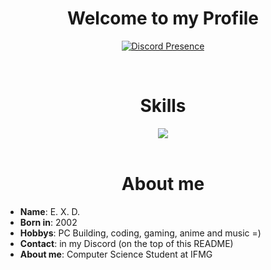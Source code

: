 <h1 align="center">Welcome to my Profile</h1>

<div align="center" dir="auto">

 [![Discord Presence](https://lanyard.kyrie25.me/api/691402011530494062)](https://discord.com/users/691402011530494062)
</div>

<br>

<div align="center">
  <h1>Skills</h2>
  <a href="https://skillicons.dev">
    <img src="https://skillicons.dev/icons?i=c,cpp,cs,html,css,js,git,java,mysql,php"/>
  </a>
</div>

<br>

<div>
  <h1 align=center>About me</h1>
  <ul>
    <li><b>Name</b>: E. X. D.</li>
    <li><b>Born in</b>: 2002</li>
    <li><b>Hobbys</b>: PC Building, coding, gaming, anime and music =)</li>
    <li><b>Contact</b>: in my Discord (on the top of this README)</li>
    <li><b>About me</b>: Computer Science Student at IFMG</li>
  </ul>
</div>
